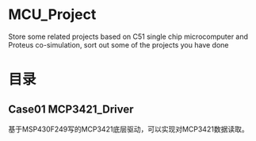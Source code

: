# MCU_Project
  Store some related projects based on C51 single chip microcomputer and Proteus co-simulation, sort out some of the projects you have done
# 目录
## Case01 MCP3421_Driver
  基于MSP430F249写的MCP3421底层驱动，可以实现对MCP3421数据读取。

